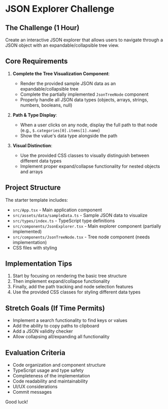 # JSON Explorer Challenge

## The Challenge (1 Hour)

Create an interactive JSON explorer that allows users to navigate through a JSON object with an expandable/collapsible tree view.

## Core Requirements

1. **Complete the Tree Visualization Component**:

   - Render the provided sample JSON data as an expandable/collapsible tree
   - Complete the partially implemented `JsonTreeNode` component
   - Properly handle all JSON data types (objects, arrays, strings, numbers, booleans, null)

2. **Path & Type Display**:

   - When a user clicks on any node, display the full path to that node (e.g., `$.categories[0].items[1].name`)
   - Show the value's data type alongside the path

3. **Visual Distinction**:
   - Use the provided CSS classes to visually distinguish between different data types
   - Implement proper expand/collapse functionality for nested objects and arrays

## Project Structure

The starter template includes:

- `src/App.tsx` - Main application component
- `src/assets/data/sampleData.ts` - Sample JSON data to visualize
- `src/types/index.ts` - TypeScript type definitions
- `src/components/JsonExplorer.tsx` - Main explorer component (partially implemented)
- `src/components/JsonTreeNode.tsx` - Tree node component (needs implementation)
- CSS files with styling

## Implementation Tips

1. Start by focusing on rendering the basic tree structure
2. Then implement expand/collapse functionality
3. Finally, add the path tracking and node selection features
4. Use the provided CSS classes for styling different data types


## Stretch Goals (If Time Permits)

- Implement a search functionality to find keys or values
- Add the ability to copy paths to clipboard
- Add a JSON validity checker
- Allow collapsing all/expanding all functionality

## Evaluation Criteria

- Code organization and component structure
- TypeScript usage and type safety
- Completeness of the implementation
- Code readability and maintainability
- UI/UX considerations
- Commit messages

Good luck!

